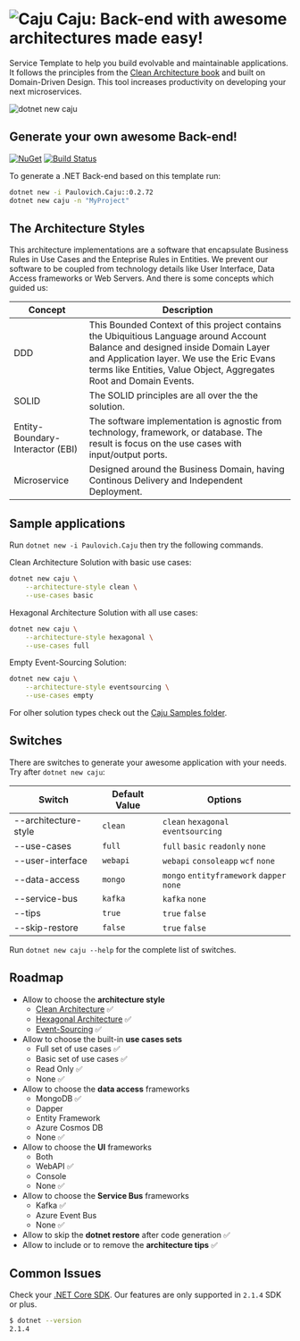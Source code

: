 ![Caju](https://raw.githubusercontent.com/ivanpaulovich/manga/master/docs/manga-icon.png) Caju: Back-end with awesome architectures made easy!
=========
Service Template to help you build evolvable and maintainable applications. It follows the principles from the [Clean Architecture book](https://www.amazon.com/Clean-Architecture-Craftsmans-Software-Structure/dp/0134494164) and built on Domain-Driven Design. This tool increases productivity on developing your next microservices.

![dotnet new caju](https://raw.githubusercontent.com/ivanpaulovich/caju/master/images/dotnet-new-caju.gif)

## Generate your own awesome Back-end!
<a href="https://www.nuget.org/packages/Paulovich.Caju/" rel="Paulovich.Caju">![NuGet](https://buildstats.info/nuget/paulovich.caju)</a> [![Build Status](https://travis-ci.org/ivanpaulovich/caju.svg?branch=master)](https://travis-ci.org/ivanpaulovich/caju)

To generate a .NET Back-end based on this template run:

```sh
dotnet new -i Paulovich.Caju::0.2.72
dotnet new caju -n "MyProject"
```

## The Architecture Styles

This architecture implementations are a software that encapsulate Business Rules in Use Cases and the Enteprise Rules in Entities. We prevent our software to be coupled from technology details like User Interface, Data Access frameworks or Web Servers. And there is some concepts which guided us:

| Concept | Description |
| --- | --- |
| DDD | This Bounded Context of this project contains the Ubiquitious Language around Account Balance and designed inside Domain Layer and Application layer. We use the Eric Evans terms like Entities, Value Object, Aggregates Root and Domain Events. |
| SOLID | The SOLID principles are all over the the solution. 
| Entity-Boundary-Interactor (EBI) | The software implementation is agnostic from technology, framework, or database. The result is focus on the  use cases with input/output ports. |
| Microservice | Designed around the Business Domain, having Continous Delivery and Independent Deployment. |

## Sample applications

Run `dotnet new -i Paulovich.Caju` then try the following commands.

Clean Architecture Solution with basic use cases:

```sh
dotnet new caju \
	--architecture-style clean \
	--use-cases basic
```

Hexagonal Architecture Solution with all use cases:

```sh
dotnet new caju \
	--architecture-style hexagonal \
	--use-cases full
```

Empty Event-Sourcing Solution:

```sh
dotnet new caju \
	--architecture-style eventsourcing \
	--use-cases empty
```

For olher solution types check out the [Caju Samples folder](https://github.com/ivanpaulovich/caju/tree/master/samples).

## Switches

There are switches to generate your awesome application with your needs. Try after `dotnet new caju`:

| Switch | Default Value | Options |
| --- | --- | --- |
| --architecture-style | `clean` | `clean` `hexagonal` `eventsourcing` |
| --use-cases | `full` | `full` `basic` `readonly` `none` |
| --user-interface | `webapi` | `webapi` `consoleapp` `wcf` `none` |
| --data-access | `mongo` | `mongo` `entityframework` `dapper` `none` |
| --service-bus | `kafka` | `kafka` `none` |
| --tips | `true` | `true` `false` |
| --skip-restore | `false` | `true` `false` |

Run `dotnet new caju --help` for the complete list of switches.

## Roadmap

* Allow to choose the **architecture style**
  * [Clean Architecture](https://github.com/ivanpaulovich/manga) :white_check_mark:
  * [Hexagonal Architecture](https://github.com/ivanpaulovich/acerola) :white_check_mark:
  * [Event-Sourcing](https://github.com/ivanpaulovich/castanha) :white_check_mark:
* Allow to choose the built-in **use cases sets**
  * Full set of use cases :white_check_mark:
  * Basic set of use cases :white_check_mark:
  * Read Only :white_check_mark: 
  * None :white_check_mark:	
* Allow to choose the **data access** frameworks 
  * MongoDB :white_check_mark:
  * Dapper
  * Entity Framework
  * Azure Cosmos DB
  * None :white_check_mark:
* Allow to choose the **UI** frameworks
  * Both
  * WebAPI :white_check_mark:
  * Console 
  * None :white_check_mark:
* Allow to choose the **Service Bus** frameworks
  * Kafka :white_check_mark:
  * Azure Event Bus
  * None :white_check_mark:
* Allow to skip the **dotnet restore** after code generation :white_check_mark:
* Allow to include or to remove the **architecture tips** :white_check_mark:

## Common Issues

Check your [.NET Core SDK](https://www.microsoft.com/net/download/windows). Our features are only supported in `2.1.4` SDK or plus.

```sh
$ dotnet --version
2.1.4
```
